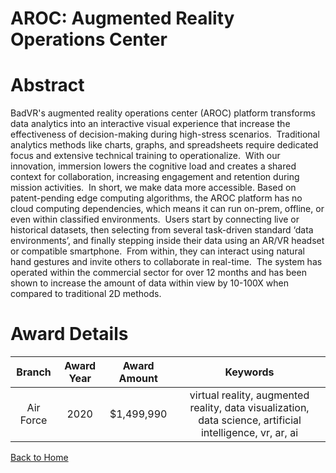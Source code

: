 
AROC: Augmented Reality Operations Center
=========================================

# Abstract


BadVR's augmented reality operations center (AROC) platform transforms data analytics into an interactive visual experience that increase the effectiveness of decision-making during high-stress scenarios.  Traditional analytics methods like charts, graphs, and spreadsheets require dedicated focus and extensive technical training to operationalize.  With our innovation, immersion lowers the cognitive load and creates a shared context for collaboration, increasing engagement and retention during mission activities.  In short, we make data more accessible. Based on patent-pending edge computing algorithms, the AROC platform has no cloud computing dependencies, which means it can run on-prem, offline, or even within classified environments.  Users start by connecting live or historical datasets, then selecting from several task-driven standard ‘data environments’, and finally stepping inside their data using an AR/VR headset or compatible smartphone.  From within, they can interact using natural hand gestures and invite others to collaborate in real-time.  The system has operated within the commercial sector for over 12 months and has been shown to increase the amount of data within view by 10-100X when compared to traditional 2D methods.  

# Award Details

|Branch|Award Year|Award Amount|Keywords|
| :---: | :---: | :---: | :---: |
|Air Force|2020|$1,499,990|virtual reality, augmented reality, data visualization, data science, artificial intelligence, vr, ar, ai|
  
  


[Back to Home](https://github.com/chrischow/dod_sbir_awards#1683)